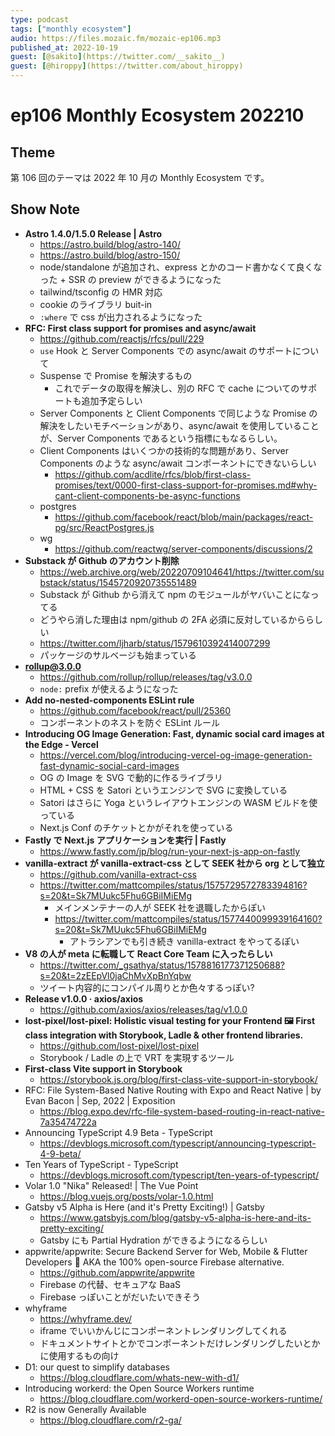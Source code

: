 ```yaml
---
type: podcast
tags: ["monthly ecosystem"]
audio: https://files.mozaic.fm/mozaic-ep106.mp3
published_at: 2022-10-19
guest: [@sakito](https://twitter.com/__sakito__)
guest: [@hiroppy](https://twitter.com/about_hiroppy)
---
```


# ep106 Monthly Ecosystem 202210

## Theme

第 106 回のテーマは 2022 年 10 月の Monthly Ecosystem です。

## Show Note

- **Astro 1.4.0/1.5.0 Release | Astro**
  - https://astro.build/blog/astro-140/
  - https://astro.build/blog/astro-150/
  - node/standalone が追加され、express とかのコード書かなくて良くなった + SSR の preview ができるようになった
  - tailwind/tsconfig の HMR 対応
  - cookie のライブラリ buit-in
  - `:where` で css が出力されるようになった
- **RFC: First class support for promises and async/await**
  - https://github.com/reactjs/rfcs/pull/229
  - `use` Hook と Server Components での async/await のサポートについて
  - Suspense で Promise を解決するもの
    - これでデータの取得を解決し、別の RFC で cache についてのサポートも追加予定らしい
  - Server Components と Client Components で同じような Promise の解決をしたいモチベーションがあり、async/await を使用していることが、Server Components であるという指標にもなるらしい。
  - Client Components はいくつかの技術的な問題があり、Server Components のような async/await コンポーネントにできないらしい
    - https://github.com/acdlite/rfcs/blob/first-class-promises/text/0000-first-class-support-for-promises.md#why-cant-client-components-be-async-functions
  - postgres
    - https://github.com/facebook/react/blob/main/packages/react-pg/src/ReactPostgres.js
  - wg
    - https://github.com/reactwg/server-components/discussions/2
- **Substack が Github のアカウント削除**
  - https://web.archive.org/web/20220709104641/https://twitter.com/substack/status/1545720920735551489
  - Substack が Github から消えて npm のモジュールがヤバいことになってる
  - どうやら消した理由は npm/github の 2FA 必須に反対しているかららしい
  - https://twitter.com/ljharb/status/1579610392414007299
  - パッケージのサルベージも始まっている
- **rollup@3.0.0**
  - https://github.com/rollup/rollup/releases/tag/v3.0.0
  - `node:` prefix が使えるようになった
- **Add no-nested-components ESLint rule**
  - https://github.com/facebook/react/pull/25360
  - コンポーネントのネストを防ぐ ESLint ルール
- **Introducing OG Image Generation: Fast, dynamic social card images at the Edge - Vercel**
  - https://vercel.com/blog/introducing-vercel-og-image-generation-fast-dynamic-social-card-images
  - OG の Image を SVG で動的に作るライブラリ
  - HTML + CSS を Satori というエンジンで SVG に変換している
  - Satori はさらに Yoga というレイアウトエンジンの WASM ビルドを使っている
  - Next.js Conf のチケットとかがそれを使っている
- **Fastly で Next.js アプリケーションを実行 | Fastly**
  - https://www.fastly.com/jp/blog/run-your-next-js-app-on-fastly
- **vanilla-extract が vanilla-extract-css として SEEK 社から org として独立**
  - https://github.com/vanilla-extract-css
  - https://twitter.com/mattcompiles/status/1575729572783394816?s=20&t=Sk7MUukc5Fhu6GBiIMiEMg
    - メインメンテナーの人が SEEK 社を退職したからぽい
    - https://twitter.com/mattcompiles/status/1577440099939164160?s=20&t=Sk7MUukc5Fhu6GBiIMiEMg
      - アトラシアンでも引き続き vanilla-extract をやってるぽい
- **V8 の人が meta に転職して React Core Team に入ったらしい**
  - https://twitter.com/_gsathya/status/1578816177371250688?s=20&t=2zEEpVl0jaChMvXpBnYqbw
  - ツイート内容的にコンパイル周りとか色々するっぽい?
- **Release v1.0.0 · axios/axios**
  - https://github.com/axios/axios/releases/tag/v1.0.0
- **lost-pixel/lost-pixel: Holistic visual testing for your Frontend 🖼 First class integration with Storybook, Ladle & other frontend libraries.**
  - https://github.com/lost-pixel/lost-pixel
  - Storybook / Ladle の上で VRT を実現するツール
- **First-class Vite support in Storybook**
  - https://storybook.js.org/blog/first-class-vite-support-in-storybook/
- RFC: File System-Based Native Routing with Expo and React Native | by Evan Bacon | Sep, 2022 | Exposition
  - https://blog.expo.dev/rfc-file-system-based-routing-in-react-native-7a35474722a
- Announcing TypeScript 4.9 Beta - TypeScript
  - https://devblogs.microsoft.com/typescript/announcing-typescript-4-9-beta/
- Ten Years of TypeScript - TypeScript
  - https://devblogs.microsoft.com/typescript/ten-years-of-typescript/
- Volar 1.0 "Nika" Released! | The Vue Point
  - https://blog.vuejs.org/posts/volar-1.0.html
- Gatsby v5 Alpha is Here (and it's Pretty Exciting!) | Gatsby
  - https://www.gatsbyjs.com/blog/gatsby-v5-alpha-is-here-and-its-pretty-exciting/
  - Gatsby にも Partial Hydration ができるようになるらしい
- appwrite/appwrite: Secure Backend Server for Web, Mobile & Flutter Developers 🚀 AKA the 100% open-source Firebase alternative.
  - https://github.com/appwrite/appwrite
  - Firebase の代替、セキュアな BaaS
  - Firebase っぽいことがだいたいできそう
- whyframe
  - https://whyframe.dev/
  - iframe でいいかんじにコンポーネントレンダリングしてくれる
  - ドキュメントサイトとかでコンポーネントだけレンダリングしたいとかに使用するもの向け
- D1: our quest to simplify databases
  - https://blog.cloudflare.com/whats-new-with-d1/
- Introducing workerd: the Open Source Workers runtime
  - https://blog.cloudflare.com/workerd-open-source-workers-runtime/
- R2 is now Generally Available
  - https://blog.cloudflare.com/r2-ga/
